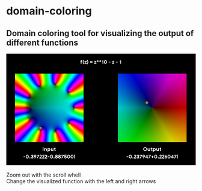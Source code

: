 # domain-coloring
 
## Domain coloring tool for visualizing the output of different functions

![](res/demo.png)

Zoom out with the scroll whell  
Change the visualized function with the left and right arrows